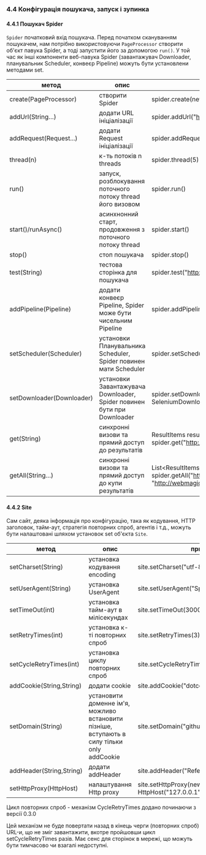 ### 4.4 Конфігурація пошукача, запуск і зупинка

#### 4.4.1 Пошукач Spider

`Spider` початковий вхід пошукача. Перед початком скануванням пошукачем, нам потрібно використовуючи `PageProcessor` створити об'єкт павука Spider, а тоді запустити його за допомогою `run()`. У той час як інші компоненти веб-павука Spider (завантажувач Downloader, планувальник Scheduler, конвеєр Pipeline) можуть бути установлени методами set.

| метод | опис | приклади |
| -------- | ------- | ------- |
| create(PageProcessor)| створити Spider | spider.create(new GithubRepoProcessor())|
|addUrl(String…) | додати URL ініціалізації |spider.addUrl("http://webmagic.io/docs/") |
|addRequest(Request...) | додати Request ініціалізації |spider.addRequest("http://webmagic.io/docs/") |
| thread(n)| к-ть потоків n threads | spider.thread(5)| 
|run()|запуск, розблокування поточного потоку thread його визовом| spider.run() |
|start()/runAsync()|асинхнонний старт, продовження з поточного потоку thread | spider.start() |  
|stop()|стоп пошукача | spider.stop() |  
|test(String)| тестова сторінка для пошукача | spider.test("http://webmagic.io/docs/") |
| addPipeline(Pipeline) | додати конвеєр Pipeline, Spider може бути чисельним Pipeline | spider.addPipeline(new ConsolePipeline())|
| setScheduler(Scheduler) | установки Планувальника Scheduler, Spider повинен мати Scheduler |  spider.setScheduler(new RedisScheduler()) |
| setDownloader(Downloader) | установки Завантажувача Downloader, Spider повинен бути при Downloader |  spider.setDownloader(new SeleniumDownloader()) |
| get(String) | синхронні визови та прямий доступ до результатів | ResultItems result = spider.get("http://webmagic.io/docs/")
| getAll(String…) | синхронні визови та прямий доступ до купи результатів | List&lt;ResultItems&gt; results = spider.getAll("http://webmagic.io/docs/", "http://webmagic.io/xxx")

#### 4.4.2 Site

Сам сайт, деяка інформація про конфігурацію, така як кодування, HTTP заголовок, тайм-аут, стратегія повторних спроб, агентів і т.д., можуть бути налаштовані шляхом установок set об'єкта `Site`.


| метод | опис | приклади |
| -------- | ------- | ------- |
|setCharset(String)|установка кодування encoding|site.setCharset("utf-8")|
| setUserAgent(String)| установка UserAgent | site.setUserAgent("Spider") |
| setTimeOut(int)| установка тайм-аут в мілісекундах | site.setTimeOut(3000)|
| setRetryTimes(int)| установка к-ті повторних спроб | site.setRetryTimes(3) |
| setCycleRetryTimes(int)| установка циклу повторних спроб | site.setCycleRetryTimes(3) |
|addCookie(String,String)| додати cookie | site.addCookie("dotcomt_user","code4craft") |
|setDomain(String)| установити доменне ім'я, можливо встановити пізніше, вступають в силу тільки only addCookie | site.setDomain("github.com")
|addHeader(String,String)| додати addHeader | site.addHeader("Referer","https://github.com") |
|setHttpProxy(HttpHost) | налаштування Http proxy | site.setHttpProxy(new HttpHost("127.0.0.1",8080)) |

Цикл повторних спроб - механізм CycleRetryTimes додано починаючи з версії 0.3.0

Цей механізм не буде повертати назад в кінець черги (повторних спроб) URL-и, що не зміг завантажити, вкотре пройшовши цикл setCycleRetryTimes разів. Має сенс для сторінок в мережі, що можуть бути тимчасово чи взагалі недоступні.
